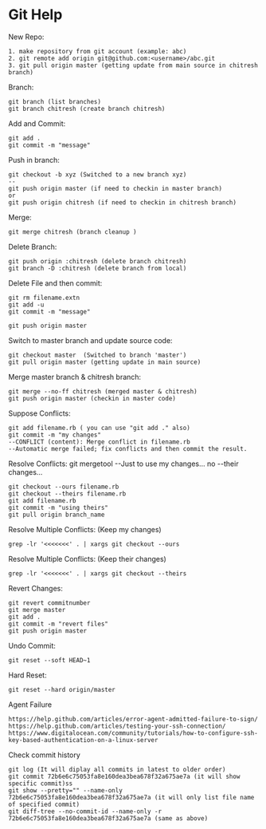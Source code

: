 Git Help
=======

New Repo:

    1. make repository from git account (example: abc)
    2. git remote add origin git@github.com:<username>/abc.git
    3. git pull origin master (getting update from main source in chitresh branch)

Branch:

    git branch (list branches)
    git branch chitresh (create branch chitresh)

Add and Commit:

    git add .
    git commit -m "message"

Push in branch:

    git checkout -b xyz (Switched to a new branch xyz)
    --
    git push origin master (if need to checkin in master branch)
    or
    git push origin chitresh (if need to checkin in chitresh branch)

Merge:
    
    git merge chitresh (branch cleanup )

Delete Branch:

    git push origin :chitresh (delete branch chitresh)
    git branch -D :chitresh (delete branch from local)

Delete File and then commit:

    git rm filename.extn
    git add -u
    git commit -m "message"
       
    git push origin master
    
Switch to master branch and update source code:

    git checkout master  (Switched to branch 'master')
    git pull origin master (getting update in main source)

Merge master branch & chitresh branch:

    git merge --no-ff chitresh (merged master & chitresh)
    git push origin master (checkin in master code)


Suppose Conflicts:

    git add filename.rb ( you can use "git add ." also)
    git commit -m "my changes"
    --CONFLICT (content): Merge conflict in filename.rb
    --Automatic merge failed; fix conflicts and then commit the result.

Resolve Conflicts:
    git mergetool
    --Just to use my changes... no
    --their changes...

    git checkout --ours filename.rb
    git checkout --theirs filename.rb
    git add filename.rb
    git commit -m "using theirs"
    git pull origin branch_name
    
Resolve Multiple Conflicts: (Keep my changes)

    grep -lr '<<<<<<<' . | xargs git checkout --ours
    
Resolve Multiple Conflicts: (Keep their changes)

    grep -lr '<<<<<<<' . | xargs git checkout --theirs

Revert Changes:

    git revert commitnumber
    git merge master
    git add .
    git commit -m "revert files"
    git push origin master

Undo Commit:

    git reset --soft HEAD~1 
    
Hard Reset:

    git reset --hard origin/master

Agent Failure

    https://help.github.com/articles/error-agent-admitted-failure-to-sign/
    https://help.github.com/articles/testing-your-ssh-connection/
    https://www.digitalocean.com/community/tutorials/how-to-configure-ssh-key-based-authentication-on-a-linux-server
    
Check commit history

    git log (It will diplay all commits in latest to older order)
    git commit 72b6e6c75053fa8e160dea3bea678f32a675ae7a (it will show specific commit)ss
    git show --pretty="" --name-only 72b6e6c75053fa8e160dea3bea678f32a675ae7a (it will only list file name of specified commit)
    git diff-tree --no-commit-id --name-only -r 72b6e6c75053fa8e160dea3bea678f32a675ae7a (same as above) 

    
